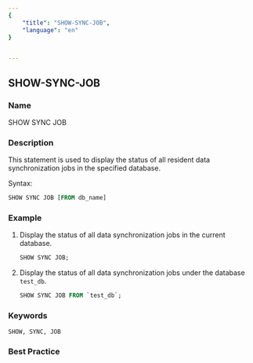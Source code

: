 ```yaml
---
{
    "title": "SHOW-SYNC-JOB",
    "language": "en"
}


---
```


<!--
Licensed to the Apache Software Foundation (ASF) under one
or more contributor license agreements.  See the NOTICE file
distributed with this work for additional information
regarding copyright ownership.  The ASF licenses this file
to you under the Apache License, Version 2.0 (the
"License"); you may not use this file except in compliance
with the License.  You may obtain a copy of the License at

  http://www.apache.org/licenses/LICENSE-2.0

Unless required by applicable law or agreed to in writing,
software distributed under the License is distributed on an
"AS IS" BASIS, WITHOUT WARRANTIES OR CONDITIONS OF ANY
KIND, either express or implied.  See the License for the
specific language governing permissions and limitations
under the License.
-->

## SHOW-SYNC-JOB

### Name

SHOW SYNC JOB

### Description

This statement is used to display the status of all resident data synchronization jobs in the specified database.

Syntax:

```sql
SHOW SYNC JOB [FROM db_name]
````

### Example

1. Display the status of all data synchronization jobs in the current database.

    ```sql
    SHOW SYNC JOB;
    ````

2. Display the status of all data synchronization jobs under the database `test_db`.

    ```sql
    SHOW SYNC JOB FROM `test_db`;
    ````

### Keywords

    SHOW, SYNC, JOB

### Best Practice

